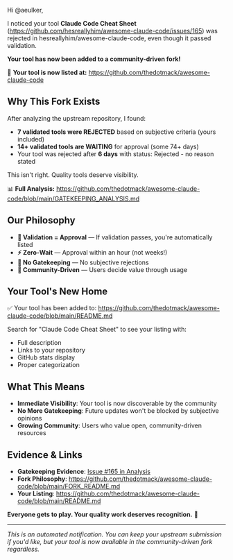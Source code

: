 Hi @aeulker,

I noticed your tool **Claude Code Cheat Sheet** (https://github.com/hesreallyhim/awesome-claude-code/issues/165) was rejected in hesreallyhim/awesome-claude-code, even though it passed validation.

**Your tool has now been added to a community-driven fork!**

🎉 **Your tool is now listed at:** https://github.com/thedotmack/awesome-claude-code

## Why This Fork Exists

After analyzing the upstream repository, I found:
- **7 validated tools were REJECTED** based on subjective criteria (yours included)
- **14+ validated tools are WAITING** for approval (some 74+ days)
- Your tool was rejected after **6 days** with status: Rejected - no reason stated

This isn't right. Quality tools deserve visibility.

📊 **Full Analysis:** https://github.com/thedotmack/awesome-claude-code/blob/main/GATEKEEPING_ANALYSIS.md

## Our Philosophy

- **🎯 Validation = Approval** — If validation passes, you're automatically listed
- **⚡ Zero-Wait** — Approval within an hour (not weeks!)
- **🚫 No Gatekeeping** — No subjective rejections
- **🤝 Community-Driven** — Users decide value through usage

## Your Tool's New Home

✅ Your tool has been added to: https://github.com/thedotmack/awesome-claude-code/blob/main/README.md

Search for "Claude Code Cheat Sheet" to see your listing with:
- Full description
- Links to your repository
- GitHub stats display
- Proper categorization

## What This Means

- **Immediate Visibility**: Your tool is now discoverable by the community
- **No More Gatekeeping**: Future updates won't be blocked by subjective opinions
- **Growing Community**: Users who value open, community-driven resources

## Evidence & Links

- **Gatekeeping Evidence**: [Issue #165 in Analysis](https://github.com/thedotmack/awesome-claude-code/blob/main/GATEKEEPING_ANALYSIS.md#part-1-validated-submissions-that-were-rejected)
- **Fork Philosophy**: https://github.com/thedotmack/awesome-claude-code/blob/main/FORK_README.md
- **Your Listing**: https://github.com/thedotmack/awesome-claude-code/blob/main/README.md

**Everyone gets to play. Your quality work deserves recognition.** 🚀

---
*This is an automated notification. You can keep your upstream submission if you'd like, but your tool is now available in the community-driven fork regardless.*
